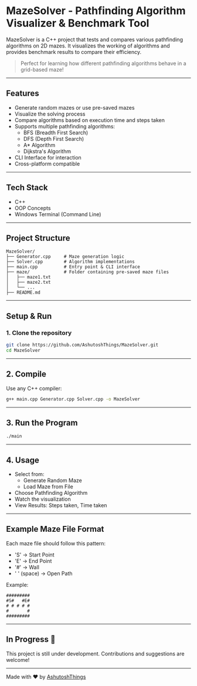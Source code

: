 
# MazeSolver - Pathfinding Algorithm Visualizer & Benchmark Tool

MazeSolver is a C++ project that tests and compares various pathfinding algorithms on 2D mazes. It visualizes the working of algorithms and provides benchmark results to compare their efficiency.

> Perfect for learning how different pathfinding algorithms behave in a grid-based maze!

---

## Features
- Generate random mazes or use pre-saved mazes
- Visualize the solving process
- Compare algorithms based on execution time and steps taken
- Supports multiple pathfinding algorithms:
  - BFS (Breadth First Search)
  - DFS (Depth First Search)
  - A* Algorithm
  - Dijkstra's Algorithm
- CLI Interface for interaction
- Cross-platform compatible

---

## Tech Stack
- C++
- OOP Concepts
- Windows Terminal (Command Line)

---

## Project Structure

```
MazeSolver/
├── Generator.cpp     # Maze generation logic
├── Solver.cpp        # Algorithm implementations
├── main.cpp          # Entry point & CLI interface
├── maze/             # Folder containing pre-saved maze files
│   ├── maze1.txt
│   ├── maze2.txt
│   └── ...
├── README.md
```

---

## Setup & Run

### 1. Clone the repository
```bash
git clone https://github.com/AshutoshThings/MazeSolver.git
cd MazeSolver
```

---

## 2. Compile

Use any C++ compiler:

```bash
g++ main.cpp Generator.cpp Solver.cpp -o MazeSolver
```

---

## 3. Run the Program

```bash
./main
```

---

## 4. Usage

- Select from:
  - Generate Random Maze
  - Load Maze from File
- Choose Pathfinding Algorithm
- Watch the visualization
- View Results: Steps taken, Time taken

---

## Example Maze File Format
Each maze file should follow this pattern:

- 'S' -> Start Point
- 'E' -> End Point
- '#' -> Wall
- ' ' (space) -> Open Path

Example:
```
#########
#S#   #E#
# # # # #
#       #
#########
```

---
## In Progress 🚧

This project is still under development. Contributions and suggestions are welcome!

---

Made with ❤️ by [AshutoshThings](https://github.com/AshutoshThings)
